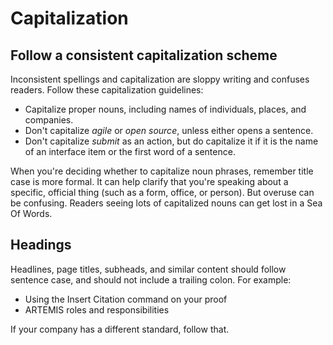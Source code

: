 Capitalization
==============

Follow a consistent capitalization scheme
-----------------------------------------

Inconsistent spellings and capitalization are sloppy writing and confuses readers. 
Follow these capitalization guidelines:

*  Capitalize proper nouns, including names of individuals, places, and companies.
*  Don't capitalize *agile* or *open source*, unless either opens a sentence.
*  Don't capitalize *submit* as an action, but do capitalize it if it is the name of an interface item or the first word of a sentence.

When you're deciding whether to capitalize noun phrases, remember title case is more formal. 
It can help clarify that you're speaking about a specific, official thing (such as a
form, office, or person). But overuse can be confusing. Readers seeing lots of 
capitalized nouns can get lost in a Sea Of Words.

Headings
--------

Headlines, page titles, subheads, and similar content should follow
sentence case, and should not include a trailing colon. For example:

-   Using the Insert Citation command on your proof
-   ARTEMIS roles and responsibilities

If your company has a different standard, follow that. 
